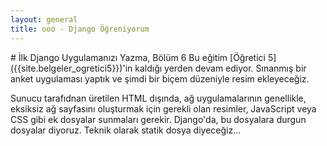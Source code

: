 ```yaml
---
layout: general
title: ooo - Django Öğreniyorum
---
```

<div data-gnl="kaplama" markdown="1">
  # İlk Django Uygulamanızı Yazma, Bölüm 6
  Bu eğitim [Öğretici 5]({{site.belgeler_ogretici5}})'in kaldığı yerden devam ediyor. Sınanmış bir anket uygulaması yaptık ve şimdi bir biçem düzeniyle resim ekleyeceğiz.

  Sunucu tarafıdnan üretilen HTML dışında, ağ uygulamalarının genellikle, eksiksiz ağ sayfasını oluşturmak için gerekli olan resimler, JavaScript veya CSS gibi ek dosyalar sunmaları gerekir. Django'da, bu dosyalara durgun dosyalar diyoruz. Teknik olarak statik dosya diyeceğiz...
</div>
